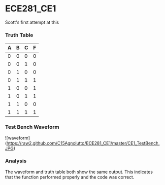 ECE281_CE1
==========

Scott's first attempt at this
### Truth Table
| A | B | C | F |
|---|---|---|---|
| 0 | 0 | 0 | 0 |
| 0 | 0 | 1 | 0 |
| 0 | 1 | 0 | 0 |
| 0 | 1 | 1 | 1 |
| 1 | 0 | 0 | 1 |
| 1 | 0 | 1 | 1 |
| 1 | 1 | 0 | 0 |
| 1 | 1 | 1 | 1 |

### Test Bench Waveform
![waveform] (https://raw2.github.com/C15Agnolutto/ECE281_CE1/master/CE1_TestBench.JPG)


### Analysis
The waveform and truth table both show the same output. This indicates that the function performed
properly and the code was correct. 
